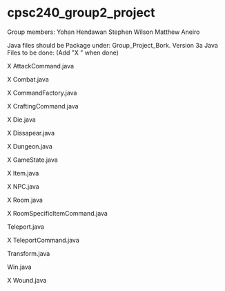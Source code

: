 # cpsc240_group2_project
Group members:
Yohan Hendawan
Stephen Wilson
Matthew Aneiro

Java files should be Package under: Group_Project_Bork.
Version 3a
Java Files to be done: (Add "X " when done)

X AttackCommand.java

X Combat.java

X CommandFactory.java

X CraftingCommand.java

X Die.java

X Dissapear.java

X Dungeon.java

X GameState.java

X Item.java

X NPC.java

X Room.java

X RoomSpecificItemCommand.java

Teleport.java

X TeleportCommand.java

Transform.java

Win.java

X Wound.java
